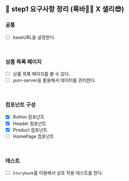 ## 📄 step1 요구사항 정리 (록바💪🏽 X 샐리😎)

### 공통

- [ ] baseURL을 설정한다.

<br>

### 상품 목록 페이지

- [ ] 상품 목록 페이지를 볼 수 있다.
- [ ] json-server을 활용해서 데이터를 관리한다.

<br>

### 컴포넌트 구성

- [x] Button 컴포넌트
- [x] Header 컴포넌트
- [x] Product 컴포넌트
- [ ] HomePage 컴포넌트

<br>

### 테스트

- [ ] `Storybook`를 이용해서 상호 작용 테스트를 한다.

<br>
